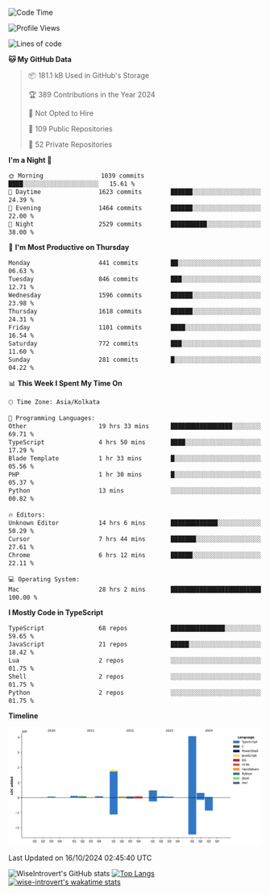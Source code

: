 <!--START_SECTION:waka-->
![Code Time](http://img.shields.io/badge/Code%20Time-1%2C674%20hrs-blue)

![Profile Views](http://img.shields.io/badge/Profile%20Views-0-blue)

![Lines of code](https://img.shields.io/badge/From%20Hello%20World%20I%27ve%20Written-7.4%20million%20lines%20of%20code-blue)

**🐱 My GitHub Data** 

> 📦 181.1 kB Used in GitHub's Storage 
 > 
> 🏆 389 Contributions in the Year 2024
 > 
> 🚫 Not Opted to Hire
 > 
> 📜 109 Public Repositories 
 > 
> 🔑 52 Private Repositories 
 > 
**I'm a Night 🦉** 

```text
🌞 Morning                1039 commits        ████░░░░░░░░░░░░░░░░░░░░░   15.61 % 
🌆 Daytime                1623 commits        ██████░░░░░░░░░░░░░░░░░░░   24.39 % 
🌃 Evening                1464 commits        ██████░░░░░░░░░░░░░░░░░░░   22.00 % 
🌙 Night                  2529 commits        ██████████░░░░░░░░░░░░░░░   38.00 % 
```
📅 **I'm Most Productive on Thursday** 

```text
Monday                   441 commits         ██░░░░░░░░░░░░░░░░░░░░░░░   06.63 % 
Tuesday                  846 commits         ███░░░░░░░░░░░░░░░░░░░░░░   12.71 % 
Wednesday                1596 commits        ██████░░░░░░░░░░░░░░░░░░░   23.98 % 
Thursday                 1618 commits        ██████░░░░░░░░░░░░░░░░░░░   24.31 % 
Friday                   1101 commits        ████░░░░░░░░░░░░░░░░░░░░░   16.54 % 
Saturday                 772 commits         ███░░░░░░░░░░░░░░░░░░░░░░   11.60 % 
Sunday                   281 commits         █░░░░░░░░░░░░░░░░░░░░░░░░   04.22 % 
```


📊 **This Week I Spent My Time On** 

```text
🕑︎ Time Zone: Asia/Kolkata

💬 Programming Languages: 
Other                    19 hrs 33 mins      █████████████████░░░░░░░░   69.71 % 
TypeScript               4 hrs 50 mins       ████░░░░░░░░░░░░░░░░░░░░░   17.29 % 
Blade Template           1 hr 33 mins        █░░░░░░░░░░░░░░░░░░░░░░░░   05.56 % 
PHP                      1 hr 30 mins        █░░░░░░░░░░░░░░░░░░░░░░░░   05.37 % 
Python                   13 mins             ░░░░░░░░░░░░░░░░░░░░░░░░░   00.82 % 

🔥 Editors: 
Unknown Editor           14 hrs 6 mins       █████████████░░░░░░░░░░░░   50.29 % 
Cursor                   7 hrs 44 mins       ███████░░░░░░░░░░░░░░░░░░   27.61 % 
Chrome                   6 hrs 12 mins       ██████░░░░░░░░░░░░░░░░░░░   22.11 % 

💻 Operating System: 
Mac                      28 hrs 2 mins       █████████████████████████   100.00 % 
```

**I Mostly Code in TypeScript** 

```text
TypeScript               68 repos            ███████████████░░░░░░░░░░   59.65 % 
JavaScript               21 repos            █████░░░░░░░░░░░░░░░░░░░░   18.42 % 
Lua                      2 repos             ░░░░░░░░░░░░░░░░░░░░░░░░░   01.75 % 
Shell                    2 repos             ░░░░░░░░░░░░░░░░░░░░░░░░░   01.75 % 
Python                   2 repos             ░░░░░░░░░░░░░░░░░░░░░░░░░   01.75 % 
```



**Timeline**

![Lines of Code chart](https://raw.githubusercontent.com/wise-introvert/wise-introvert/master/assets/bar_graph.png)


 Last Updated on 16/10/2024 02:45:40 UTC
<!--END_SECTION:waka-->

![WiseIntrovert's GitHub stats](https://github-readme-stats.vercel.app/api?username=wise-introvert&count_private=true&show_icons=true)
[![Top Langs](https://github-readme-stats.vercel.app/api/top-langs/?username=wise-introvert&langs_count=10)](https://github.com/anuraghazra/github-readme-stats)
[![wise-introvert's wakatime stats](https://github-readme-stats.vercel.app/api/wakatime?username=wiseintrovert)](https://github.com/anuraghazra/github-readme-stats)
